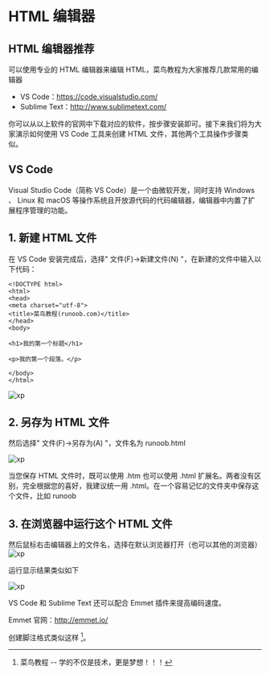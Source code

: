 # HTML 编辑器

## HTML 编辑器推荐
可以使用专业的 HTML 编辑器来编辑 HTML，菜鸟教程为大家推荐几款常用的编辑器
- VS Code：https://code.visualstudio.com/
- Sublime Text：http://www.sublimetext.com/ 

你可以从以上软件的官网中下载对应的软件，按步骤安装即可。接下来我们将为大家演示如何使用 VS Code 工具来创建 HTML 文件，其他两个工具操作步骤类似。
## VS Code
Visual Studio Code（简称 VS Code）是一个由微软开发，同时支持 Windows 、 Linux 和 macOS 等操作系统且开放源代码的代码编辑器，编辑器中内置了扩展程序管理的功能。
## 1. 新建 HTML 文件
在 VS Code 安装完成后，选择" 文件(F)->新建文件(N) "，在新建的文件中输入以下代码：
~~~ 
<!DOCTYPE html>
<html>
<head>
<meta charset="utf-8">
<title>菜鸟教程(runoob.com)</title>
</head>
<body>
 
<h1>我的第一个标题</h1>
 
<p>我的第一个段落。</p>
 
</body>
</html>
~~~
![xp](https://www.runoob.com/wp-content/uploads/2013/06/EAD13C0B-0BE9-411E-8E2A-23600B0BEF9B.jpg)  

## 2. 另存为 HTML 文件  

然后选择" 文件(F)->另存为(A) "，文件名为 runoob.html  

![xp](https://www.runoob.com/wp-content/uploads/2013/06/vscode-save.png)  

当您保存 HTML 文件时，既可以使用 .htm 也可以使用 .html 扩展名。两者没有区别，完全根据您的喜好，我建议统一用 .html。在一个容易记忆的文件夹中保存这个文件，比如 runoob

## 3. 在浏览器中运行这个 HTML 文件  

然后鼠标右击编辑器上的文件名，选择在默认浏览器打开（也可以其他的浏览器）  
![xp](https://www.runoob.com/wp-content/uploads/2013/06/D9121495-3CB2-432F-82BE-6EB8828D0022.jpg)

运行显示结果类似如下

![xp](https://www.runoob.com/wp-content/uploads/2013/06/html3.jpg)

VS Code 和 Sublime Text 还可以配合 Emmet 插件来提高编码速度。

Emmet 官网：http://emmet.io/

创建脚注格式类似这样 [^RUNOOB]。

[^RUNOOB]: 菜鸟教程 -- 学的不仅是技术，更是梦想！！！
